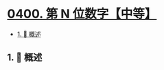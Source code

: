 # [0400. 第 N 位数字【中等】](https://github.com/tnotesjs/TNotes.leetcode/tree/main/notes/0400.%20%E7%AC%AC%20N%20%E4%BD%8D%E6%95%B0%E5%AD%97%E3%80%90%E4%B8%AD%E7%AD%89%E3%80%91)

<!-- region:toc -->

- [1. 📝 概述](#1--概述)

<!-- endregion:toc -->

## 1. 📝 概述
